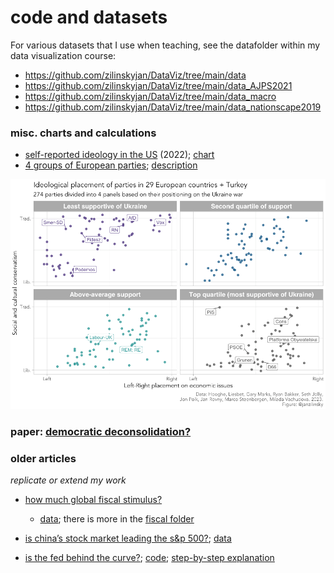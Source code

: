 # code and datasets

For various datasets that I use when teaching, see the datafolder within my data visualization course:

- https://github.com/zilinskyjan/DataViz/tree/main/data
- https://github.com/zilinskyjan/DataViz/tree/main/data_AJPS2021
- https://github.com/zilinskyjan/DataViz/tree/main/data_macro
- https://github.com/zilinskyjan/DataViz/tree/main/data_nationscape2019

### misc. charts and calculations

- [self-reported ideology in the US](https://gist.github.com/zilinskyjan/1a04ed07d47277be26edbf34a0850468)  (2022); [chart](https://twitter.com/janzilinsky/status/1752112879157883351/photo/1)
- [4 groups of European parties](https://gist.github.com/zilinskyjan/86a4891d287df7e8d26e11cd8e15a9b6); [description](https://twitter.com/janzilinsky/status/1753487957724729698)

![](https://github.com/zilinskyjan/code-and-data/blob/master/fig/CHES_coded_parties_Ukraine.png)

### paper: [democratic deconsolidation?](https://github.com/zilinskyjan/data_democracy_in_europe)

### older articles

*replicate or extend my work*

- [how much global fiscal stimulus?](https://piie.com/blogs/realtime-economic-issues-watch/how-much-global-fiscal-stimulus) 
  - [data](https://github.com/zilinskyjan/datasets/blob/master/fiscal/growht_gdp_public_spending.csv); there is more in the [fiscal folder](https://github.com/zilinskyjan/datasets/tree/master/fiscal)

- [is china’s stock market leading the s&p 500?](https://www.piie.com/research/piie-charts/chinas-stock-market-leading-sp-500); [data](https://github.com/zilinskyjan/datasets/blob/master/china/shanghai_sp_correlation.csv)

- [is the fed behind the curve?](https://piie.com/blogs/realtime-economic-issues-watch/fed-behind-curve); [code](https://github.com/zilinskyjan/datasets/blob/master/blogs/gdp%20quarterly%20growth.do); [step-by-step explanation](http://janzilinsky.com/stata-reshape-dataset/)
